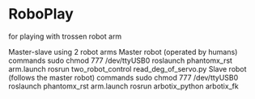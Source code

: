 # RoboPlay
for playing with trossen robot arm

Master-slave using 2 robot arms
Master robot (operated by humans) commands
  sudo chmod 777 /dev/ttyUSB0
  roslaunch phantomx_rst arm.launch
  rosrun two_robot_control read_deg_of_servo.py
Slave robot (follows the master robot) commands
  sudo chmod 777 /dev/ttyUSB0
  roslaunch phantomx_rst arm.launch
  rosrun arbotix_python arbotix_fk
